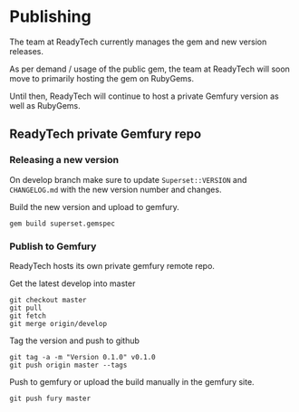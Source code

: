 # Publishing

The team at ReadyTech currently manages the gem and new version releases.

As per demand / usage of the public gem, the team at ReadyTech will soon move to primarily hosting
the gem on RubyGems.

Until then, ReadyTech will continue to host a private Gemfury version as well as RubyGems.


## ReadyTech private Gemfury repo

### Releasing a new version

On develop branch make sure to update `Superset::VERSION` and `CHANGELOG.md` with the new version number and changes.  

Build the new version and upload to gemfury.

`gem build superset.gemspec`

### Publish to Gemfury

ReadyTech hosts its own private gemfury remote repo.

Get the latest develop into master

    git checkout master
    git pull
    git fetch
    git merge origin/develop

Tag the version and push to github

    git tag -a -m "Version 0.1.0" v0.1.0
    git push origin master --tags

Push to gemfury or upload the build manually in the gemfury site.

    git push fury master
